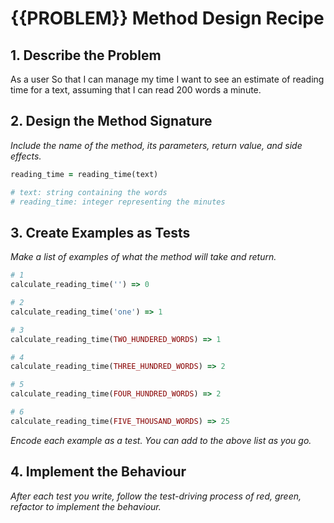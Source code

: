 # {{PROBLEM}} Method Design Recipe

## 1. Describe the Problem

As a user
So that I can manage my time
I want to see an estimate of reading time for a text, assuming that I can read 200 words a minute.

## 2. Design the Method Signature

_Include the name of the method, its parameters, return value, and side effects._

```ruby
reading_time = reading_time(text)

# text: string containing the words 
# reading_time: integer representing the minutes
```

## 3. Create Examples as Tests

_Make a list of examples of what the method will take and return._

```ruby
# 1
calculate_reading_time('') => 0 

# 2 
calculate_reading_time('one') => 1 

# 3
calculate_reading_time(TWO_HUNDERED_WORDS) => 1

# 4
calculate_reading_time(THREE_HUNDRED_WORDS) => 2 

# 5
calculate_reading_time(FOUR_HUNDRED_WORDS) => 2 

# 6
calculate_reading_time(FIVE_THOUSAND_WORDS) => 25 
```

_Encode each example as a test. You can add to the above list as you go._

## 4. Implement the Behaviour

_After each test you write, follow the test-driving process of red, green, refactor to implement the behaviour._
